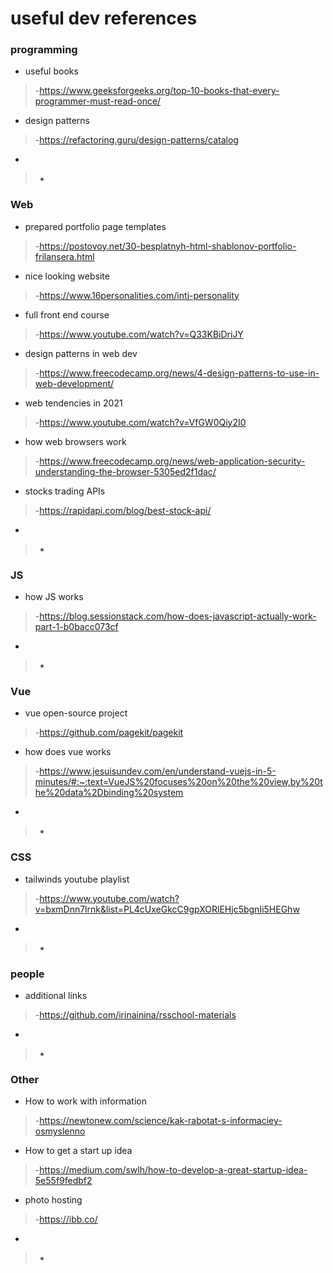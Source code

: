 # useful dev references
### programming 
* useful books
>-https://www.geeksforgeeks.org/top-10-books-that-every-programmer-must-read-once/
* design patterns 
>-https://refactoring.guru/design-patterns/catalog
* 
>-

### Web
* prepared portfolio page templates 
>-https://postovoy.net/30-besplatnyh-html-shablonov-portfolio-frilansera.html
* nice looking website 
>-https://www.16personalities.com/intj-personality
* full front end course
>-https://www.youtube.com/watch?v=Q33KBiDriJY
* design patterns in web dev
>-https://www.freecodecamp.org/news/4-design-patterns-to-use-in-web-development/
* web tendencies in 2021
>-https://www.youtube.com/watch?v=VfGW0Qiy2I0
* how web browsers work
>-https://www.freecodecamp.org/news/web-application-security-understanding-the-browser-5305ed2f1dac/
* stocks trading APIs
>-https://rapidapi.com/blog/best-stock-api/
* 
>-
  
 ### JS 
 * how JS works
>-https://blog.sessionstack.com/how-does-javascript-actually-work-part-1-b0bacc073cf
 * 
>-
 
 
 ### Vue
* vue open-source project 
>-https://github.com/pagekit/pagekit
* how does vue works
>-https://www.jesuisundev.com/en/understand-vuejs-in-5-minutes/#:~:text=VueJS%20focuses%20on%20the%20view,by%20the%20data%2Dbinding%20system
* 
>-

### CSS
* tailwinds youtube playlist
>-https://www.youtube.com/watch?v=bxmDnn7lrnk&list=PL4cUxeGkcC9gpXORlEHjc5bgnIi5HEGhw
* 
>-

### people 
* additional links
>-https://github.com/irinainina/rsschool-materials
* 
>-

### Other
* How to work with information
>-https://newtonew.com/science/kak-rabotat-s-informaciey-osmyslenno
* How to get a start up idea 
>-https://medium.com/swlh/how-to-develop-a-great-startup-idea-5e55f9fedbf2
* photo hosting 
>-https://ibb.co/
* 
>-
